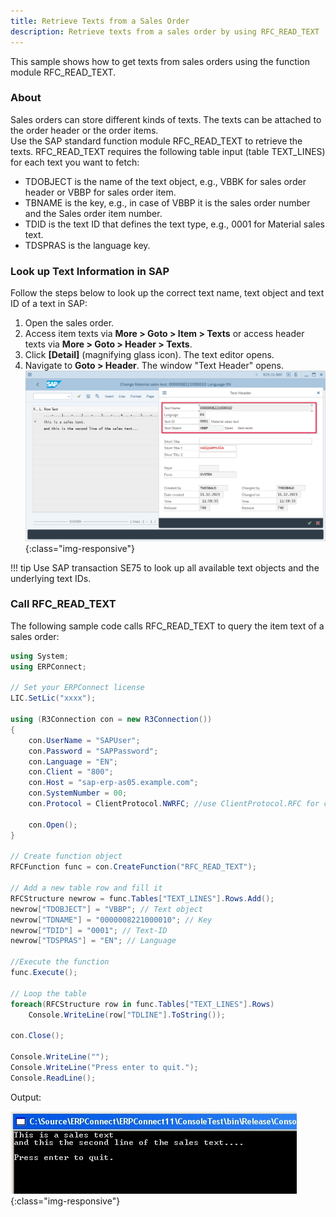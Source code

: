 ```yaml
---
title: Retrieve Texts from a Sales Order
description: Retrieve texts from a sales order by using RFC_READ_TEXT
---
```


This sample shows how to get texts from sales orders using the function module RFC_READ_TEXT.

### About

Sales orders can store different kinds of texts.
The texts can be attached to the order header or the order items.<br>
Use the SAP standard function module RFC_READ_TEXT to retrieve the texts.
RFC_READ_TEXT requires the following table input (table TEXT_LINES) for each text you want to fetch:

- TDOBJECT is the name of the text object, e.g., VBBK for sales order header or VBBP for sales order item.
- TBNAME is the key, e.g., in case of VBBP it is the sales order number and the Sales order item number.
- TDID is the text ID that defines the text type, e.g., 0001 for Material sales text.
- TDSPRAS is the language key.


### Look up Text Information in SAP

Follow the steps below to look up the correct text name, text object and text ID of a text in SAP:

1. Open the sales order.
2. Access item texts via **More > Goto > Item > Texts** or access header texts via **More > Goto > Header > Texts**.
3. Click **[Detail]** (magnifying glass icon). The text editor opens.
4. Navigate to **Goto > Header**. The window "Text Header" opens.<br>
![TextDetails](../assets/images/samples/TextDetails.png){:class="img-responsive"}

!!! tip
    Use SAP transaction SE75 to look up all available text objects and the underlying text IDs.

### Call RFC_READ_TEXT

The following sample code calls RFC_READ_TEXT to query the item text of a sales order:

```csharp linenums="1" title="RFC_READ_TEXT"
using System;
using ERPConnect;

// Set your ERPConnect license
LIC.SetLic("xxxx");

using (R3Connection con = new R3Connection())
{
    con.UserName = "SAPUser";
    con.Password = "SAPPassword";
    con.Language = "EN";
    con.Client = "800";
    con.Host = "sap-erp-as05.example.com";
    con.SystemNumber = 00;
    con.Protocol = ClientProtocol.NWRFC; //use ClientProtocol.RFC for classic RFC library

    con.Open();
}
  
// Create function object
RFCFunction func = con.CreateFunction("RFC_READ_TEXT");
  
// Add a new table row and fill it
RFCStructure newrow = func.Tables["TEXT_LINES"].Rows.Add();
newrow["TDOBJECT"] = "VBBP"; // Text object
newrow["TDNAME"] = "0000008221000010"; // Key
newrow["TDID"] = "0001"; // Text-ID
newrow["TDSPRAS"] = "EN"; // Language
  
//Execute the function          
func.Execute();
  
// Loop the table
foreach(RFCStructure row in func.Tables["TEXT_LINES"].Rows)
    Console.WriteLine(row["TDLINE"].ToString());
  
con.Close();
  
Console.WriteLine("");
Console.WriteLine("Press enter to quit.");
Console.ReadLine();
```

Output:

![ReadTextConsole](../assets/images/samples/ReadTextConsole.jpg){:class="img-responsive"}
